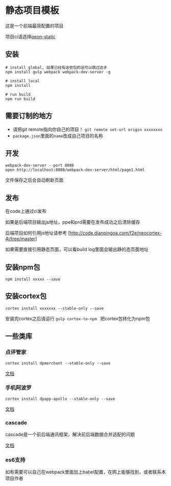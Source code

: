 # 静态项目模板

这是一个前端最简配置的项目

项目ci请选择[peon-static](http://code.dianpingoa.com/cortex/peon/tree/master)

## 安装

```
# install global, 如果已经有这些包的话可以跳过这步
npm install gulp webpack webpack-dev-server -g

# install local
npm install

# run build
npm run build
```

## 需要订制的地方

- 请把git remote指向你自己的项目！ ```git remote set-url origin xxxxxxxx ```
- ```package.json```里面的```name```改成自己项目的名称

## 开发

```
webpack-dev-server --port 8080
open http://localhost:8080/webpack-dev-server/html/page1.html
```

文件保存之后会自动刷新页面

## 发布

在code上通过ci发布

如果是后端项目输出js地址，ppe和prd需要在发布成功之后清除缓存

后端项目如何引用js地址请参考 [http://code.dianpingoa.com/f2e/neocortex-4j/tree/master]

如果需要直接引用静态页面，可以看build log里面会输出静的态页面地址


## 安装npm包

```
npm install xxxxx --save
```

## 安装cortex包

```
cortex install xxxxxxx --stable-only --save
```

安装完cortex之后请运行  ```gulp cortex-to-npm ```   把cortex包转化为npm包


## 一些类库

### 点评管家

```
cortex install dpmerchant --stable-only --save
```

[文档](http://ed.f2e.dp/dpmerchant/doc)


### 手机阿波罗

```
cortex install dpapp-apollo --stable-only --save
```

[文档](http://dpapp.f2e.dp/)


### cascade

cascade是一个前后端通讯框架，解决前后端数据合并适配的问题

[文档](http://code.dianpingoa.com/cascade/cascade-java/tree/master)

### es6支持

如有需要可以自己在webpack里面加上babel配置，在网上能够找到，或者联系本项目作者